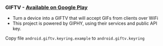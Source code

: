 ### GIFTV - [Available on Google Play](https://play.google.com/store/apps/details?id=com.icenerd.giftv)

- Turn a device into a GIFTV that will accept GIFs from clients over WiFi
- This project is powered by GIPHY, using their services and public API key.

Copy file `android.giftv.keyring.example` to `android.giftv.keyring`